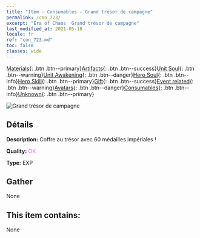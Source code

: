 ```yaml
---
title: "Item - Consumables - Grand trésor de campagne"
permalink: /con_723/
excerpt: "Era of Chaos  Grand trésor de campagne"
last_modified_at: 2021-05-18
locale: fr
ref: "con_723.md"
toc: false
classes: wide
---
```

 [Materials](/ItemsFR/){: .btn .btn--primary}[Artifacts](/ItemsFR/Artifacts/){: .btn .btn--success}[Unit Soul](/ItemsFR/UnitSoul/){: .btn .btn--warning}[Unit Awakening](/ItemsFR/UnitAwakening/){: .btn .btn--danger}[Hero Soul](/ItemsFR/HeroSoul/){: .btn .btn--info}[Hero Skill](/ItemsFR/HeroSkill/){: .btn .btn--primary}[Gift](/ItemsFR/Gift/){: .btn .btn--success}[Event related](/ItemsFR/Events/){: .btn .btn--warning}[Avatars](/ItemsFR/Avatars/){: .btn .btn--danger}[Consumables](/ItemsFR/Consumables/){: .btn .btn--info}[Unknown](/ItemsFR/Unknown/){: .btn .btn--primary}

 ![Grand trésor de campagne](/images/t/i_503.png)

## Détails
 **Description:** Coffre au trésor avec 60 médailles impériales !

 **Quality:** <span style="color: #DA70D6">OK</span>

 **Type:** EXP

## Gather

  None

## This item contains:

  None

